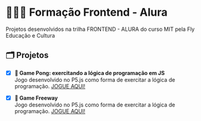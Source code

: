 # 👩🏻‍💻 Formação Frontend - Alura

Projetos desenvolvidos na trilha FRONTEND - ALURA do curso MIT pela Fly Educação e Cultura

## 🗂️ Projetos

- [x] __🏓 Game Pong: exercitando a lógica de programação em JS__ <br/>
 Jogo desenvolvido no P5.js como forma de exercitar a lógica de programação.
 [JOGUE AQUI!](https://editor.p5js.org/selenitye/full/8rldQZcCz)
- [x] __🚗 Game Freeway__ <br/>
Jogo desenvolvido no P5.js como forma de exercitar a lógica de programação.
 [JOGUE AQUI!](https://editor.p5js.org/selenitye/full/NnQXx7GAe) 

